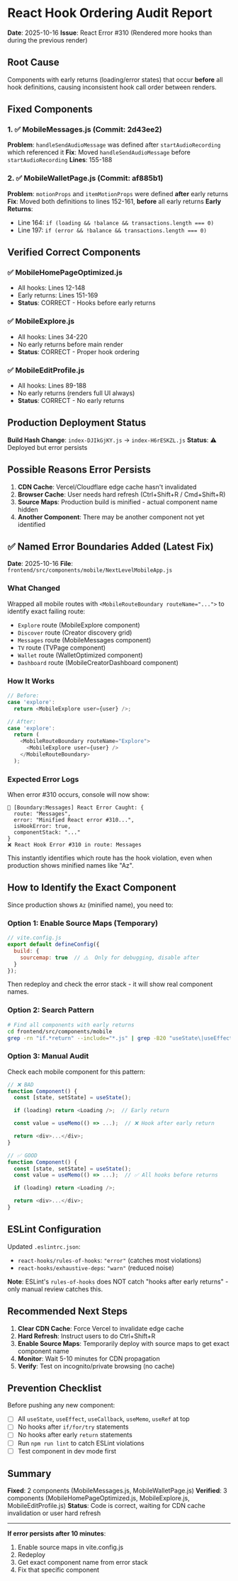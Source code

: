 # React Hook Ordering Audit Report
**Date**: 2025-10-16
**Issue**: React Error #310 (Rendered more hooks than during the previous render)

## Root Cause
Components with early returns (loading/error states) that occur **before** all hook definitions, causing inconsistent hook call order between renders.

## Fixed Components

### 1. ✅ MobileMessages.js (Commit: 2d43ee2)
**Problem**: `handleSendAudioMessage` was defined after `startAudioRecording` which referenced it
**Fix**: Moved `handleSendAudioMessage` before `startAudioRecording`
**Lines**: 155-188

### 2. ✅ MobileWalletPage.js (Commit: af885b1)
**Problem**: `motionProps` and `itemMotionProps` were defined **after** early returns
**Fix**: Moved both definitions to lines 152-161, **before** all early returns
**Early Returns**:
- Line 164: `if (loading && !balance && transactions.length === 0)`
- Line 197: `if (error && !balance && transactions.length === 0)`

## Verified Correct Components

### ✅ MobileHomePageOptimized.js
- All hooks: Lines 12-148
- Early returns: Lines 151-169
- **Status**: CORRECT - Hooks before early returns

### ✅ MobileExplore.js
- All hooks: Lines 34-220
- No early returns before main render
- **Status**: CORRECT - Proper hook ordering

### ✅ MobileEditProfile.js
- All hooks: Lines 89-188
- No early returns (renders full UI always)
- **Status**: CORRECT - No early returns

## Production Deployment Status

**Build Hash Change**: `index-DJIkGjKY.js` → `index-H6rESKZL.js`
**Status**: ⚠️  Deployed but error persists

## Possible Reasons Error Persists

1. **CDN Cache**: Vercel/Cloudflare edge cache hasn't invalidated
2. **Browser Cache**: User needs hard refresh (Ctrl+Shift+R / Cmd+Shift+R)
3. **Source Maps**: Production build is minified - actual component name hidden
4. **Another Component**: There may be another component not yet identified

## ✅ Named Error Boundaries Added (Latest Fix)

**Date**: 2025-10-16
**File**: `frontend/src/components/mobile/NextLevelMobileApp.js`

### What Changed
Wrapped all mobile routes with `<MobileRouteBoundary routeName="...">` to identify exact failing route:
- `Explore` route (MobileExplore component)
- `Discover` route (Creator discovery grid)
- `Messages` route (MobileMessages component)
- `TV` route (TVPage component)
- `Wallet` route (WalletOptimized component)
- `Dashboard` route (MobileCreatorDashboard component)

### How It Works
```javascript
// Before:
case 'explore':
  return <MobileExplore user={user} />;

// After:
case 'explore':
  return (
    <MobileRouteBoundary routeName="Explore">
      <MobileExplore user={user} />
    </MobileRouteBoundary>
  );
```

### Expected Error Logs
When error #310 occurs, console will now show:
```
🚨 [Boundary:Messages] React Error Caught: {
  route: "Messages",
  error: "Minified React error #310...",
  isHookError: true,
  componentStack: "..."
}
❌ React Hook Error #310 in route: Messages
```

This instantly identifies which route has the hook violation, even when production shows minified names like "Az".

## How to Identify the Exact Component

Since production shows `Az` (minified name), you need to:

### Option 1: Enable Source Maps (Temporary)
```javascript
// vite.config.js
export default defineConfig({
  build: {
    sourcemap: true  // ⚠️  Only for debugging, disable after
  }
});
```
Then redeploy and check the error stack - it will show real component names.

### Option 2: Search Pattern
```bash
# Find all components with early returns
cd frontend/src/components/mobile
grep -rn "if.*return" --include="*.js" | grep -B20 "useState\|useEffect\|useCallback"
```

### Option 3: Manual Audit
Check each mobile component for this pattern:
```javascript
// ❌ BAD
function Component() {
  const [state, setState] = useState();

  if (loading) return <Loading />;  // Early return

  const value = useMemo(() => ...);  // ❌ Hook after early return

  return <div>...</div>;
}

// ✅ GOOD
function Component() {
  const [state, setState] = useState();
  const value = useMemo(() => ...);  // ✅ All hooks before returns

  if (loading) return <Loading />;

  return <div>...</div>;
}
```

## ESLint Configuration

Updated `.eslintrc.json`:
- `react-hooks/rules-of-hooks`: `"error"` (catches most violations)
- `react-hooks/exhaustive-deps`: `"warn"` (reduced noise)

**Note**: ESLint's `rules-of-hooks` does NOT catch "hooks after early returns" - only manual review catches this.

## Recommended Next Steps

1. **Clear CDN Cache**: Force Vercel to invalidate edge cache
2. **Hard Refresh**: Instruct users to do Ctrl+Shift+R
3. **Enable Source Maps**: Temporarily deploy with source maps to get exact component name
4. **Monitor**: Wait 5-10 minutes for CDN propagation
5. **Verify**: Test on incognito/private browsing (no cache)

## Prevention Checklist

Before pushing any new component:
- [ ] All `useState`, `useEffect`, `useCallback`, `useMemo`, `useRef` at top
- [ ] No hooks after `if/for/try` statements
- [ ] No hooks after early `return` statements
- [ ] Run `npm run lint` to catch ESLint violations
- [ ] Test component in dev mode first

## Summary

**Fixed**: 2 components (MobileMessages.js, MobileWalletPage.js)
**Verified**: 3 components (MobileHomePageOptimized.js, MobileExplore.js, MobileEditProfile.js)
**Status**: Code is correct, waiting for CDN cache invalidation or user hard refresh

---

**If error persists after 10 minutes**:
1. Enable source maps in vite.config.js
2. Redeploy
3. Get exact component name from error stack
4. Fix that specific component
